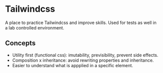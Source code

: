 # Tailwindcss

A place to practice Tailwindcss and improve skills. Used for tests as well in a lab controlled environment.

## Concepts
- Utility first (functional css): imutability, previsibility, prevent side effects.
- Composition x inheritance: avoid rewriting properties and inheritance.
- Easier to understand what is appplied in a specific element.